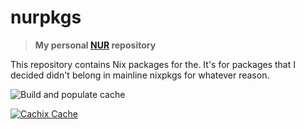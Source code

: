 # nurpkgs

> **My personal [NUR](https://github.com/nix-community/NUR) repository**

This repository contains Nix packages for the. It's for packages that I decided
didn't belong in mainline nixpkgs for whatever reason.

<!-- Remove this if you don't use github actions -->

![Build and populate cache](https://github.com/TheColorman/nur-packages/workflows/Build%20and%20populate%20cache/badge.svg)

<!--
Uncomment this if you use travis:

[![Build Status](https://travis-ci.com/<YOUR_TRAVIS_USERNAME>/nur-packages.svg?branch=master)](https://travis-ci.com/<YOUR_TRAVIS_USERNAME>/nur-packages)
-->

[![Cachix Cache](https://img.shields.io/badge/cachix-colormannurpkgs-blue.svg)](https://colormannurpkgs.cachix.org)
